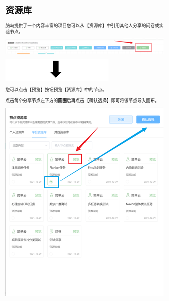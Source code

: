 # 资源库 <!-- {docsify-ignore-all} -->

脑岛提供了一个内容丰富的项目您可以从【资源库】中引用其他人分享的问卷或实验节点。

![](../images/2022/1647583371154-e161a9d5-328f-4f7a-81f2-875eeae16785.png)

![](../images/2022/1647583362060-8b85c2e1-bb4d-4ab0-9d2f-260279085466.png)

您可以点击【预览】按钮预览【资源库】中的节点。

点击每个分享节点左下方的**圆圈**后再点击【确认选择】即可将该节点导入画布。

![](../images/2022/1647583371281-3c980300-ef96-4081-9a23-23d167326d5a.png)

